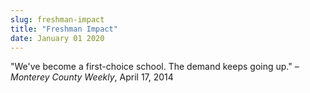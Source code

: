 ```yaml
---
slug: freshman-impact
title: "Freshman Impact"
date: January 01 2020
---
```


 
<p>
  "We've become a first-choice school. The demand keeps going up." –
  <em>Monterey County Weekly</em>, April 17, 2014
</p>
 
